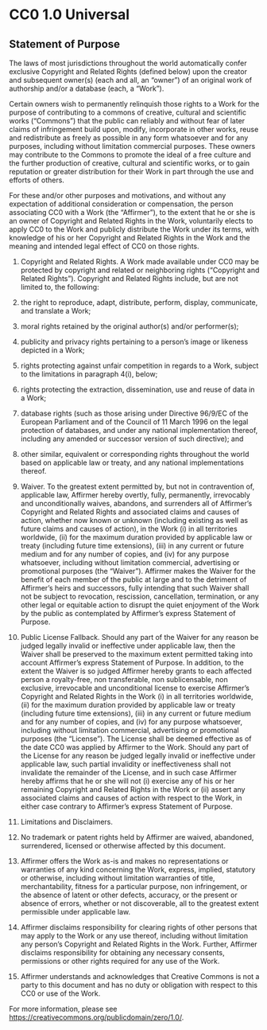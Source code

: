 # CC0 1.0 Universal

## Statement of Purpose

The laws of most jurisdictions throughout the world automatically confer
exclusive Copyright and Related Rights (defined below) upon the creator and
subsequent owner(s) (each and all, an “owner”) of an original work of
authorship and/or a database (each, a “Work”).

Certain owners wish to permanently relinquish those rights to a Work for the
purpose of contributing to a commons of creative, cultural and scientific works
(“Commons”) that the public can reliably and without fear of later claims of
infringement build upon, modify, incorporate in other works, reuse and
redistribute as freely as possible in any form whatsoever and for any purposes,
including without limitation commercial purposes. These owners may contribute
to the Commons to promote the ideal of a free culture and the further
production of creative, cultural and scientific works, or to gain reputation or
greater distribution for their Work in part through the use and efforts of
others.

For these and/or other purposes and motivations, and without any expectation of
additional consideration or compensation, the person associating CC0 with a
Work (the “Affirmer”), to the extent that he or she is an owner of Copyright
and Related Rights in the Work, voluntarily elects to apply CC0 to the Work and
publicly distribute the Work under its terms, with knowledge of his or her
Copyright and Related Rights in the Work and the meaning and intended legal
effect of CC0 on those rights.

1. Copyright and Related Rights. A Work made available under CC0 may be
   protected by copyright and related or neighboring rights (“Copyright and
   Related Rights”). Copyright and Related Rights include, but are not limited
   to, the following:
  1. the right to reproduce, adapt, distribute, perform, display,
     communicate, and translate a Work;
  2. moral rights retained by the original author(s) and/or performer(s);
  3. publicity and privacy rights pertaining to a person’s image or likeness
     depicted in a Work;
  4. rights protecting against unfair competition in regards to a Work,
     subject to the limitations in paragraph 4(i), below;
  5. rights protecting the extraction, dissemination, use and reuse of data
     in a Work;
  6. database rights (such as those arising under Directive 96/9/EC of the
     European Parliament and of the Council of 11 March 1996 on the legal
     protection of databases, and under any national implementation thereof,
     including any amended or successor version of such directive); and
  7. other similar, equivalent or corresponding rights throughout the world
     based on applicable law or treaty, and any national implementations
     thereof.

2. Waiver. To the greatest extent permitted by, but not in contravention of,
   applicable law, Affirmer hereby overtly, fully, permanently, irrevocably and
   unconditionally waives, abandons, and surrenders all of Affirmer’s Copyright
   and Related Rights and associated claims and causes of action, whether now
   known or unknown (including existing as well as future claims and causes of
   action), in the Work (i) in all territories worldwide, (ii) for the maximum
   duration provided by applicable law or treaty (including future time
   extensions), (iii) in any current or future medium and for any number of
   copies, and (iv) for any purpose whatsoever, including without limitation
   commercial, advertising or promotional purposes (the “Waiver”). Affirmer makes
   the Waiver for the benefit of each member of the public at large and to the
   detriment of Affirmer’s heirs and successors, fully intending that such Waiver
   shall not be subject to revocation, rescission, cancellation, termination, or
   any other legal or equitable action to disrupt the quiet enjoyment of the Work
   by the public as contemplated by Affirmer’s express Statement of Purpose.

3. Public License Fallback. Should any part of the Waiver for any reason be
   judged legally invalid or ineffective under applicable law, then the Waiver
   shall be preserved to the maximum extent permitted taking into account
   Affirmer’s express Statement of Purpose. In addition, to the extent the Waiver
   is so judged Affirmer hereby grants to each affected person a royalty-free, non
   transferable, non sublicensable, non exclusive, irrevocable and unconditional
   license to exercise Affirmer’s Copyright and Related Rights in the Work (i) in
   all territories worldwide, (ii) for the maximum duration provided by applicable
   law or treaty (including future time extensions), (iii) in any current or
   future medium and for any number of copies, and (iv) for any purpose
   whatsoever, including without limitation commercial, advertising or promotional
   purposes (the “License”). The License shall be deemed effective as of the date
   CC0 was applied by Affirmer to the Work. Should any part of the License for any
   reason be judged legally invalid or ineffective under applicable law, such
   partial invalidity or ineffectiveness shall not invalidate the remainder of the
   License, and in such case Affirmer hereby affirms that he or she will not (i)
   exercise any of his or her remaining Copyright and Related Rights in the Work
   or (ii) assert any associated claims and causes of action with respect to the
   Work, in either case contrary to Affirmer’s express Statement of Purpose.

4. Limitations and Disclaimers.
  1. No trademark or patent rights held by Affirmer are waived, abandoned,
     surrendered, licensed or otherwise affected by this document.
  2. Affirmer offers the Work as-is and makes no representations or
     warranties of any kind concerning the Work, express, implied, statutory
     or otherwise, including without limitation warranties of title,
     merchantability, fitness for a particular purpose, non infringement, or
     the absence of latent or other defects, accuracy, or the present or
     absence of errors, whether or not discoverable, all to the greatest
     extent permissible under applicable law.
  3. Affirmer disclaims responsibility for clearing rights of other persons
     that may apply to the Work or any use thereof, including without
     limitation any person’s Copyright and Related Rights in the Work.
     Further, Affirmer disclaims responsibility for obtaining any necessary
     consents, permissions or other rights required for any use of the Work.
  4. Affirmer understands and acknowledges that Creative Commons is not a
     party to this document and has no duty or obligation with respect to
     this CC0 or use of the Work.

For more information, please see
https://creativecommons.org/publicdomain/zero/1.0/.
